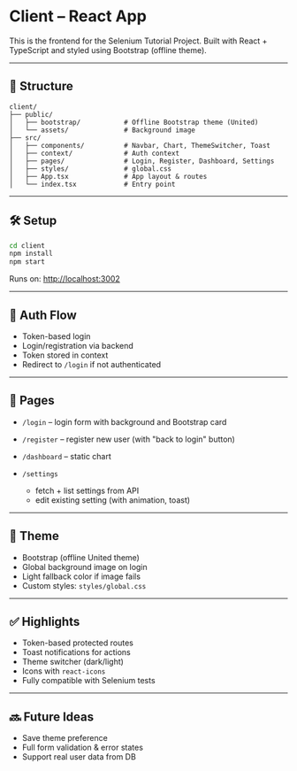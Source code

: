 # Client – React App

This is the frontend for the Selenium Tutorial Project. Built with React + TypeScript and styled using Bootstrap (offline theme).

---

## 📁 Structure

```
client/
├── public/
│   ├── bootstrap/           # Offline Bootstrap theme (United)
│   └── assets/              # Background image
├── src/
│   ├── components/          # Navbar, Chart, ThemeSwitcher, Toast
│   ├── context/             # Auth context
│   ├── pages/               # Login, Register, Dashboard, Settings
│   ├── styles/              # global.css
│   ├── App.tsx              # App layout & routes
│   └── index.tsx            # Entry point
```

---

## 🛠️ Setup

```bash
cd client
npm install
npm start
```

Runs on: [http://localhost:3002](http://localhost:3002)

---

## 🔐 Auth Flow

* Token-based login
* Login/registration via backend
* Token stored in context
* Redirect to `/login` if not authenticated

---

## 📄 Pages

* `/login` – login form with background and Bootstrap card
* `/register` – register new user (with "back to login" button)
* `/dashboard` – static chart
* `/settings`

    * fetch + list settings from API
    * edit existing setting (with animation, toast)

---

## 🎨 Theme

* Bootstrap (offline United theme)
* Global background image on login
* Light fallback color if image fails
* Custom styles: `styles/global.css`

---

## ✅ Highlights

* Token-based protected routes
* Toast notifications for actions
* Theme switcher (dark/light)
* Icons with `react-icons`
* Fully compatible with Selenium tests

---

## 🔜 Future Ideas

* Save theme preference
* Full form validation & error states
* Support real user data from DB

